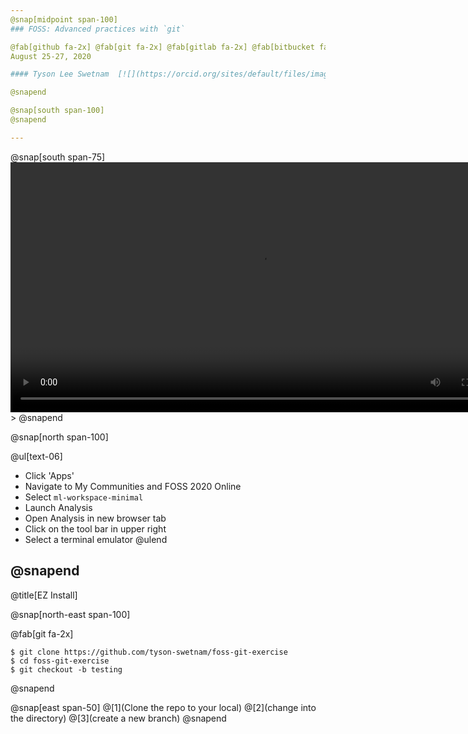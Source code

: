 ```yaml
---
@snap[midpoint span-100]
### FOSS: Advanced practices with `git`

@fab[github fa-2x] @fab[git fa-2x] @fab[gitlab fa-2x] @fab[bitbucket fa-2x]
August 25-27, 2020

#### Tyson Lee Swetnam  [![](https://orcid.org/sites/default/files/images/orcid_16x16.png)](http://orcid.org/0000-0002-6639-7181)

@snapend

@snap[south span-100]
@snapend

---
```


@snap[south span-75]
<video width=800 controls>
  <source src="https://data.cyverse.org/dav-anon/iplant/home/tswetnam/vice_screencaps/vice_ml_quickstart.mp4" type="video/mp4">
</video>>
@snapend

@snap[north span-100]

@ul[text-06]
- Click 'Apps'
- Navigate to My Communities and FOSS 2020 Online
- Select `ml-workspace-minimal`
- Launch Analysis
- Open Analysis in new browser tab
- Click on the tool bar in upper right 
- Select a terminal emulator
@ulend

@snapend
---

@title[EZ Install]

@snap[north-east span-100]

@fab[git fa-2x]

```shell
$ git clone https://github.com/tyson-swetnam/foss-git-exercise
$ cd foss-git-exercise
$ git checkout -b testing
```
@snapend

@snap[east span-50]
@[1](Clone the repo to your local)
@[2](change into the directory)
@[3](create a new branch)
@snapend




